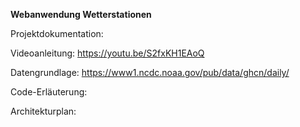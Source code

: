 **Webanwendung Wetterstationen**

Projektdokumentation: [](users_guide/Projektdokumentation.pdf)

Videoanleitung: https://youtu.be/S2fxKH1EAoQ

Datengrundlage: https://www1.ncdc.noaa.gov/pub/data/ghcn/daily/

Code-Erläuterung: [](users_guide/Code-Dokumentation.pdf)

Architekturplan: [](users_guide/Architektur.pdf)
